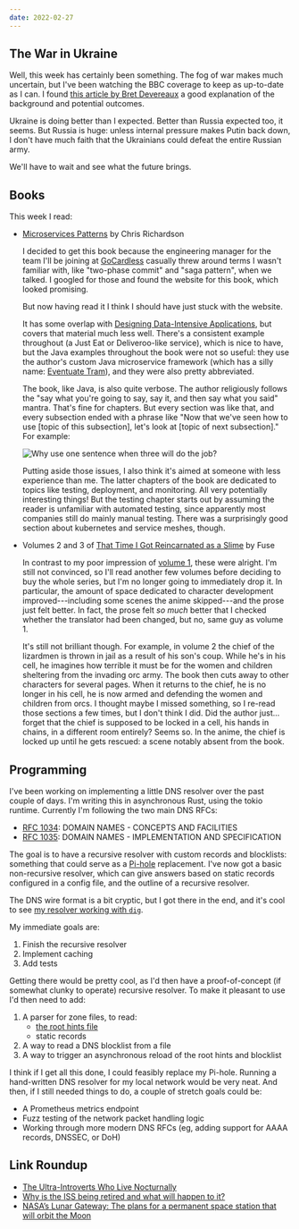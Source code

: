```yaml
---
date: 2022-02-27
---
```


## The War in Ukraine

Well, this week has certainly been something.  The fog of war makes
much uncertain, but I've been watching the BBC coverage to keep as
up-to-date as I can.  I found [this article by Bret Devereaux][] a
good explanation of the background and potential outcomes.

Ukraine is doing better than I expected.  Better than Russia expected
too, it seems.  But Russia is huge: unless internal pressure makes
Putin back down, I don't have much faith that the Ukrainians could
defeat the entire Russian army.

We'll have to wait and see what the future brings.

[this article by Bret Devereaux]: https://acoup.blog/2022/02/25/miscellanea-understanding-the-war-in-ukraine/


## Books

This week I read:

- [Microservices Patterns][] by Chris Richardson

  I decided to get this book because the engineering manager for the
  team I'll be joining at [GoCardless][] casually threw around terms I
  wasn't familiar with, like "two-phase commit" and "saga pattern",
  when we talked.  I googled for those and found the website for this
  book, which looked promising.

  But now having read it I think I should have just stuck with the
  website.

  It has some overlap with [Designing Data-Intensive Applications][],
  but covers that material much less well.  There's a consistent
  example throughout (a Just Eat or Deliveroo-like service), which is
  nice to have, but the Java examples throughout the book were not so
  useful: they use the author's custom Java microservice framework
  (which has a silly name: [Eventuate Tram][]), and they were also
  pretty abbreviated.

  The book, like Java, is also quite verbose.  The author religiously
  follows the "say what you're going to say, say it, and then say what
  you said" mantra.  That's fine for chapters.  But every section was
  like that, and every subsection ended with a phrase like "Now that
  we've seen how to use [topic of this subsection], let's look at
  [topic of next subsection]."  For example:

  ![Why use one sentence when three will do the job?](notes/180/repetitive.jpg)

  Putting aside those issues, I also think it's aimed at someone with
  less experience than me.  The latter chapters of the book are
  dedicated to topics like testing, deployment, and monitoring.  All
  very potentially interesting things!  But the testing chapter starts
  out by assuming the reader is unfamiliar with automated testing,
  since apparently most companies still do mainly manual testing.
  There was a surprisingly good section about kubernetes and service
  meshes, though.

- Volumes 2 and 3 of [That Time I Got Reincarnated as a Slime][] by Fuse

  In contrast to my poor impression of [volume 1][], these were
  alright.  I'm still not convinced, so I'll read another few volumes
  before deciding to buy the whole series, but I'm no longer going to
  immediately drop it.  In particular, the amount of space dedicated
  to character development improved---including some scenes the anime
  skipped---and the prose just felt better.  In fact, the prose felt
  *so much* better that I checked whether the translator had been
  changed, but no, same guy as volume 1.

  It's still not brilliant though.  For example, in volume 2 the chief
  of the lizardmen is thrown in jail as a result of his son's coup.
  While he's in his cell, he imagines how terrible it must be for the
  women and children sheltering from the invading orc army.  The book
  then cuts away to other characters for several pages.  When it
  returns to the chief, he is no longer in his cell, he is now armed
  and defending the women and children from orcs.  I thought maybe I
  missed something, so I re-read those sections a few times, but I
  don't think I did.  Did the author just... forget that the chief is
  supposed to be locked in a cell, his hands in chains, in a different
  room entirely?  Seems so.  In the anime, the chief is locked up
  until he gets rescued: a scene notably absent from the book.

[Microservices Patterns]: https://microservices.io/about.html
[GoCardless]: https://gocardless.com/
[Designing Data-Intensive Applications]: https://dataintensive.net/
[Eventuate Tram]: https://eventuate.io/abouteventuatetram.html
[That Time I Got Reincarnated as a Slime]: https://en.wikipedia.org/wiki/That_Time_I_Got_Reincarnated_as_a_Slime
[volume 1]: notes/179.html


## Programming

I've been working on implementing a little DNS resolver over the past
couple of days.  I'm writing this in asynchronous Rust, using the
tokio runtime.  Currently I'm following the two main DNS RFCs:

- [RFC 1034][]: DOMAIN NAMES - CONCEPTS AND FACILITIES
- [RFC 1035][]: DOMAIN NAMES - IMPLEMENTATION AND SPECIFICATION

The goal is to have a recursive resolver with custom records and
blocklists: something that could serve as a [Pi-hole][] replacement.
I've now got a basic non-recursive resolver, which can give answers
based on static records configured in a config file, and the outline
of a recursive resolver.

The DNS wire format is a bit cryptic, but I got there in the end, and
it's cool to see [my resolver working with `dig`][].

My immediate goals are:

1. Finish the recursive resolver
2. Implement caching
3. Add tests

Getting there would be pretty cool, as I'd then have a
proof-of-concept (if somewhat clunky to operate) recursive resolver.
To make it pleasant to use I'd then need to add:

1. A parser for zone files, to read:
   - [the root hints file][]
   - static records
2. A way to read a DNS blocklist from a file
3. A way to trigger an asynchronous reload of the root hints and
   blocklist

I think if I get all this done, I could feasibly replace my Pi-hole.
Running a hand-written DNS resolver for my local network would be very
neat.  And then, if I still needed things to do, a couple of stretch
goals could be:

- A Prometheus metrics endpoint
- Fuzz testing of the network packet handling logic
- Working through more modern DNS RFCs (eg, adding support for AAAA
  records, DNSSEC, or DoH)

[RFC 1034]: https://datatracker.ietf.org/doc/html/rfc1034
[RFC 1035]: https://datatracker.ietf.org/doc/html/rfc1035
[Pi-hole]: https://pi-hole.net/
[my resolver working with `dig`]: https://twitter.com/barrucadu/status/1497700900235882500
[the root hints file]: https://www.iana.org/domains/root/files

## Link Roundup

- [The Ultra-Introverts Who Live Nocturnally](https://www.theatlantic.com/family/archive/2022/02/ultra-introverts-nocturnal-lives/622856/)
- [Why is the ISS being retired and what will happen to it?](https://www.sciencefocus.com/news/why-is-the-iss-being-retired-and-what-will-happen-to-it/)
- [NASA’s Lunar Gateway: The plans for a permanent space station that will orbit the Moon](https://www.sciencefocus.com/space/nasa-lunar-gateway/)
